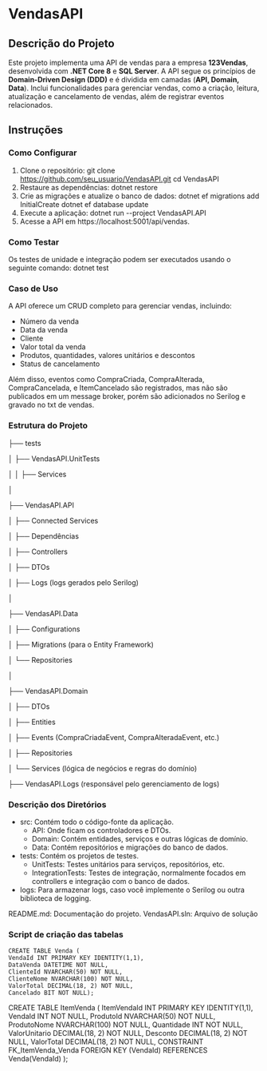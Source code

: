 # VendasAPI

## Descrição do Projeto

Este projeto implementa uma API de vendas para a empresa **123Vendas**, desenvolvida com **.NET Core 8** e **SQL Server**. A API segue os princípios de **Domain-Driven Design (DDD)** e é dividida em camadas (**API, Domain, Data**). Inclui funcionalidades para gerenciar vendas, como a criação, leitura, atualização e cancelamento de vendas, além de registrar eventos relacionados.

## Instruções

### Como Configurar

1. Clone o repositório:
   git clone https://github.com/seu_usuario/VendasAPI.git
   cd VendasAPI
2. Restaure as dependências:
    dotnet restore
3. Crie as migrações e atualize o banco de dados:
    dotnet ef migrations add InitialCreate
    dotnet ef database update
4. Execute a aplicação:
    dotnet run --project VendasAPI.API
5. Acesse a API em https://localhost:5001/api/vendas.

### Como Testar
Os testes de unidade e integração podem ser executados usando o seguinte comando:
    dotnet test

### Caso de Uso
A API oferece um CRUD completo para gerenciar vendas, incluindo:
- Número da venda
- Data da venda
- Cliente
- Valor total da venda
- Produtos, quantidades, valores unitários e descontos
- Status de cancelamento

Além disso, eventos como CompraCriada, CompraAlterada, CompraCancelada, e ItemCancelado são registrados, mas não são publicados em um message broker, porém são adicionados no Serilog e gravado no txt de vendas.

### Estrutura do Projeto
├── tests


│   ├── VendasAPI.UnitTests

│   │   ├── Services

│

├── VendasAPI.API

│   ├── Connected Services

│   ├── Dependências

│   ├── Controllers

│   ├── DTOs

│   ├── Logs               (logs gerados pelo Serilog)

│

├── VendasAPI.Data

│   ├── Configurations

│   ├── Migrations         (para o Entity Framework)

│   └── Repositories

│

├── VendasAPI.Domain

│   ├── DTOs

│   ├── Entities

│   ├── Events             (CompraCriadaEvent, CompraAlteradaEvent, etc.)

│   ├── Repositories

│   └── Services           (lógica de negócios e regras do domínio)


├── VendasAPI.Logs         (responsável pelo gerenciamento de logs)

### Descrição dos Diretórios
- src: Contém todo o código-fonte da aplicação.
    - API: Onde ficam os controladores e DTOs.
    - Domain: Contém entidades, serviços e outras lógicas de domínio.
    - Data: Contém repositórios e migrações do banco de dados.
- tests: Contém os projetos de testes.
    - UnitTests: Testes unitários para serviços, repositórios, etc.
    - IntegrationTests: Testes de integração, normalmente focados em controllers e integração com o banco de dados.
- logs: Para armazenar logs, caso você implemente o Serilog ou outra biblioteca de logging.

README.md: Documentação do projeto.
VendasAPI.sln: Arquivo de solução 
### Script de criação das tabelas
    CREATE TABLE Venda (
    VendaId INT PRIMARY KEY IDENTITY(1,1),
    DataVenda DATETIME NOT NULL,
    ClienteId NVARCHAR(50) NOT NULL,
    ClienteNome NVARCHAR(100) NOT NULL,
    ValorTotal DECIMAL(18, 2) NOT NULL,
    Cancelado BIT NOT NULL);
CREATE TABLE ItemVenda (
    ItemVendaId INT PRIMARY KEY IDENTITY(1,1),
    VendaId INT NOT NULL,
    ProdutoId NVARCHAR(50) NOT NULL,
    ProdutoNome NVARCHAR(100) NOT NULL,
    Quantidade INT NOT NULL,
    ValorUnitario DECIMAL(18, 2) NOT NULL,
    Desconto DECIMAL(18, 2) NOT NULL,
    ValorTotal DECIMAL(18, 2) NOT NULL,
    CONSTRAINT FK_ItemVenda_Venda FOREIGN KEY (VendaId) REFERENCES Venda(VendaId)
);
﻿
